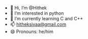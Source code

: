 - 👋 Hi, I’m @Hithek
- 👀 I’m interested in python 
- 🌱 I’m currently learning C and C++
- 📫 hitheksivaa@gmail.com
- 😄 Pronouns: he/him

<!---
Hithek/Hithek is a ✨ special ✨ repository because its `README.md` (this file) appears on your GitHub profile.
You can click the Preview link to take a look at your changes.
--->

